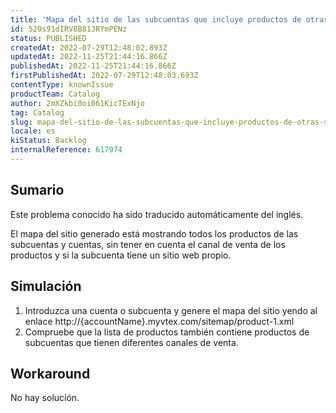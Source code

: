 ```yaml
---
title: 'Mapa del sitio de las subcuentas que incluye productos de otras subcuentas y de la cuenta principal'
id: 520s91dIRV8B81JRYmPENz
status: PUBLISHED
createdAt: 2022-07-29T12:48:02.893Z
updatedAt: 2022-11-25T21:44:16.866Z
publishedAt: 2022-11-25T21:44:16.866Z
firstPublishedAt: 2022-07-29T12:48:03.693Z
contentType: knownIssue
productTeam: Catalog
author: 2mXZkbi0oi061KicTExNjo
tag: Catalog
slug: mapa-del-sitio-de-las-subcuentas-que-incluye-productos-de-otras-subcuentas-y-de-la-cuenta-principal
locale: es
kiStatus: Backlog
internalReference: 617974
---
```


## Sumario

<div class="alert alert-info">
  <p>Este problema conocido ha sido traducido automáticamente del inglés.</p>
</div>


El mapa del sitio generado está mostrando todos los productos de las subcuentas y cuentas, sin tener en cuenta el canal de venta de los productos y si la subcuenta tiene un sitio web propio.



## Simulación



1. Introduzca una cuenta o subcuenta y genere el mapa del sitio yendo al enlace http://{accountName}.myvtex.com/sitemap/product-1.xml
2. Compruebe que la lista de productos también contiene productos de subcuentas que tienen diferentes canales de venta.



## Workaround


No hay solución.


